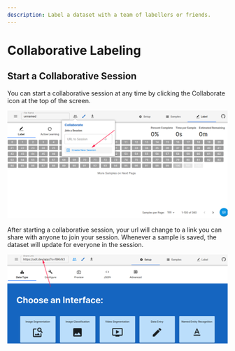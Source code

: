 ```yaml
---
description: Label a dataset with a team of labellers or friends.
---
```


# Collaborative Labeling

## Start a Collaborative Session

You can start a collaborative session at any time by clicking the Collaborate icon at the top of the screen.

![Create a collaborative session](.gitbook/assets/image%20%2837%29.png)

After starting a collaborative session, your url will change to a link you can share with anyone to join your session. Whenever a sample is saved, the dataset will update for everyone in the session.

![Your share link should be visible at the top](.gitbook/assets/image%20%2831%29.png)

